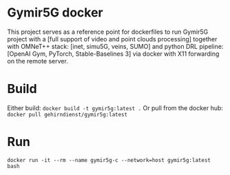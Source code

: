 # Gymir5G docker 

This project serves as a reference point for dockerfiles to run Gymir5G project with a [full support of video and point clouds processing] together with OMNeT++ stack: [inet, simu5G, veins, SUMO] and python DRL pipeline: [OpenAI Gym, PyTorch, Stable-Baselines 3] via docker with X11 forwarding on the remote server.

# Build
Either build:
`docker build -t gymir5g:latest .`
Or pull from the docker hub:
`docker pull gehirndienst/gymir5g:latest`

# Run
`docker run -it --rm --name gymir5g-c --network=host gymir5g:latest bash`